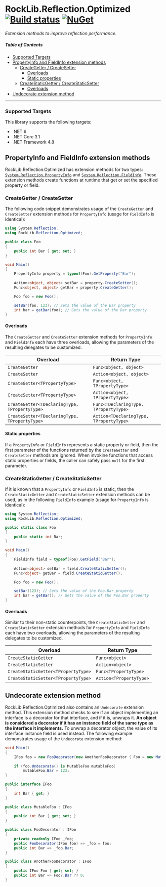 # RockLib.Reflection.Optimized [![Build status](https://ci.appveyor.com/api/projects/status/p3ovl21n6hoih61f?svg=true)](https://ci.appveyor.com/project/RockLib/rocklib-reflection-optimized) [![NuGet](https://img.shields.io/nuget/vpre/RockLib.Reflection.Optimized.svg)](https://www.nuget.org/packages/RockLib.Reflection.Optimized)

*Extension methods to improve reflection performance.*

##### Table of Contents
- [Supported Targets](#supported-targets)
- [PropertyInfo and FieldInfo extension methods](#propertyinfo-and-fieldinfo-extension-methods)
  - [CreateGetter / CreateSetter](#creategetter--createsetter)
    - [Overloads](#overloads)
    - [Static properties](#static-properties)
  - [CreateStaticGetter / CreateStaticSetter](#createstaticgetter--createstaticsetter)
    - [Overloads](#overloads-1)
- [Undecorate extension method](#undecorate-extension-method)

------

### Supported Targets

This library supports the following targets:
  - .NET 6
  - .NET Core 3.1
  - .NET Framework 4.8

## PropertyInfo and FieldInfo extension methods

RockLib.Reflection.Optimized has extension methods for two types: [`System.Reflection.PropertyInfo`](https://msdn.microsoft.com/en-us/library/system.reflection.propertyinfo.aspx) and [`System.Reflection.FieldInfo`](https://msdn.microsoft.com/en-us/library/system.reflection.fieldinfo.aspx). These extension methods create functions at runtime that get or set the specified property or field.

### CreateGetter / CreateSetter

The following code snippet demonstrates usage of the `CreateGetter` and `CreateSetter` extension methods for `PropertyInfo` (usage for `FieldInfo` is identical):

```c#
using System.Reflection;
using RockLib.Reflection.Optimized;

public class Foo
{
    public int Bar { get; set; }
}

void Main()
{
    PropertyInfo property = typeof(Foo).GetProperty("Bar");
    
    Action<object, object> setBar = property.CreateSetter();
    Func<object, object> getBar = property.CreateGetter();

    Foo foo = new Foo();

    setBar(foo, 123); // Sets the value of the Bar property
    int bar = getBar(foo); // Gets the value of the Bar property
}
```

#### Overloads

The `CreateGetter` and `CreateSetter` extension methods for `PropertyInfo` and `FieldInfo` each have three overloads, allowing the parameters of the resulting delegates to be customized.

| Overload  | Return Type |
| --- | --- |
| `CreateGetter` | `Func<object, object>` |
| `CreateSetter` | `Action<object, object>` |
| `CreateGetter<TPropertyType>` | `Func<object, TPropertyType>` |
| `CreateSetter<TPropertyType>` | `Action<object, TPropertyType>` |
| `CreateGetter<TDeclaringType, TPropertyType>` | `Func<TDeclaringType, TPropertyType>` |
| `CreateSetter<TDeclaringType, TPropertyType>` | `Action<TDeclaringType, TPropertyType>` |

#### Static properties

If a `PropertyInfo` or `FieldInfo` represents a static property or field, then the first parameter of the functions returned by the `CreateGetter` and `CreateSetter` methods are ignored. When invokine functions that access static properties or fields, the caller can safely pass `null` for the first parameter.

### CreateStaticGetter / CreateStaticSetter

If it is known that a `PropertyInfo` or `FieldInfo` is static, then the `CreateStaticGetter` and `CreateStaticSetter` extension methods can be used, as in the following `FieldInfo` example (usage for `PropertyInfo` is identical):

```c#
using System.Reflection;
using RockLib.Reflection.Optimized;

public static class Foo
{
    public static int Bar;
}

void Main()
{
    FieldInfo field = typeof(Foo).GetField("Bar");
    
    Action<object> setBar = field.CreateStaticSetter();
    Func<object> getBar = field.CreateStaticGetter();

    Foo foo = new Foo();

    setBar(123); // Sets the value of the Foo.Bar property
    int bar = getBar(); // Gets the value of the Foo.Bar property
}
```

#### Overloads

Similar to their non-static counterpoints, the `CreateStaticGetter` and `CreateStaticSetter` extension methods for `PropertyInfo` and `FieldInfo` each have two overloads, allowing the parameters of the resulting delegates to be customized.

| Overload  | Return Type |
| --- | --- |
| `CreateStaticGetter` | `Func<object>` |
| `CreateStaticSetter` | `Action<object>` |
| `CreateStaticGetter<TPropertyType>` | `Func<TPropertyType>` |
| `CreateStaticSetter<TPropertyType>` | `Action<TPropertyType>` |

## Undecorate extension method

RockLib.Reflection.Optimized also contains an `Undecorate` extension method. This extension method checks to see if an object implementing an interface is a decorator for that interface, and if it is, unwraps it. __An object is considered a decorator if it has an instance field of the same type as the interface it implements.__ To unwrap a decorator object, the value of its interface instance field is used instead. The following example demonstrates usage of the `Undecorate` extension method:

```c#
void Main()
{
    IFoo foo = new FooDecorator(new AnotherFooDecorator { Foo = new MutableFoo() });
    
    if (foo.Undecorate() is MutableFoo mutableFoo)
        mutableFoo.Bar = 123;
}

public interface IFoo
{
    int Bar { get; }
}

public class MutableFoo : IFoo
{
    public int Bar { get; set; }
}

public class FooDecorator : IFoo
{
    private readonly IFoo _foo;    
    public FooDecorator(IFoo foo) => _foo = foo;
    public int Bar => _foo.Bar;
}

public class AnotherFooDecorator : IFoo
{
    public IFoo Foo { get; set; }
    public int Bar => Foo?.Bar ?? 0;
}
```

